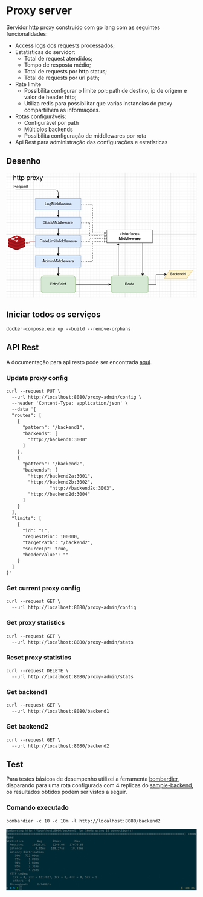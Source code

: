 # Proxy server

Servidor http proxy construído com go lang com as seguintes funcionalidades:
- Access logs dos requests processados;
- Estatisticas do servidor:
  - Total de request atendidos;
  - Tempo de resposta médio;
  - Total de requests por http status;
  - Total de requests por url path;
- Rate limite
  - Possibilita configurar o limite por: path de destino, ip de origem e valor de header http;
  - Utiliza redis para possibilitar que varias instancias do proxy compartilhem as informações.
- Rotas configuráveis:
  - Configurável por path 
  - Múltiplos backends
  - Possibilita configuração de middlewares por rota 
- Api Rest para administração das configurações e estatísticas

## Desenho
<p align="center">
<img src="proxy.png" alt="Diagram" title="Diagram" />
</p>

## Iniciar todos os serviços
```shell
docker-compose.exe up --build --remove-orphans
```
## API Rest
A documentação para api resto pode ser encontrada [aqui](swagger.yml).

### Update proxy config
```shell
curl --request PUT \
  --url http://localhost:8080/proxy-admin/config \
  --header 'Content-Type: application/json' \
  --data '{
  "routes": [
    {
      "pattern": "/backend1",
      "backends": [
        "http://backend1:3000"
      ]
    },
    {
      "pattern": "/backend2",
      "backends": [
        "http://backend2a:3001",
        "http://backend2b:3002",
				"http://backend2c:3003",
        "http://backend2d:3004"
      ]
    }
  ],
  "limits": [
    {
      "id": "1",
      "requestMin": 100000,
      "targetPath": "/backend2",
      "sourceIp": true,
      "headerValue": ""
    }    
  ]
}'
```
### Get current proxy config
```shell
curl --request GET \
  --url http://localhost:8080/proxy-admin/config
```
### Get proxy statistics
```shell
curl --request GET \
  --url http://localhost:8080/proxy-admin/stats
```
### Reset proxy statistics
```shell
curl --request DELETE \
  --url http://localhost:8080/proxy-admin/stats
```
### Get backend1
```shell
curl --request GET \
  --url http://localhost:8080/backend1
```
### Get backend2
```shell
curl --request GET \
  --url http://localhost:8080/backend2
```
## Test

Para testes básicos de desempenho utilizei a ferramenta [bombardier](https://github.com/codesenberg/bombardier), disparando para uma rota configurada com 4 replicas do [sample-backend](sample-backend), os resultados obtidos podem ser vistos a seguir.

### Comando executado
```shell
bombardier -c 10 -d 10m -l http://localhost:8080/backend2
```
<p align="center">
<img src="stresstest.png" alt="Diagram" title="Diagram" />
</p>




